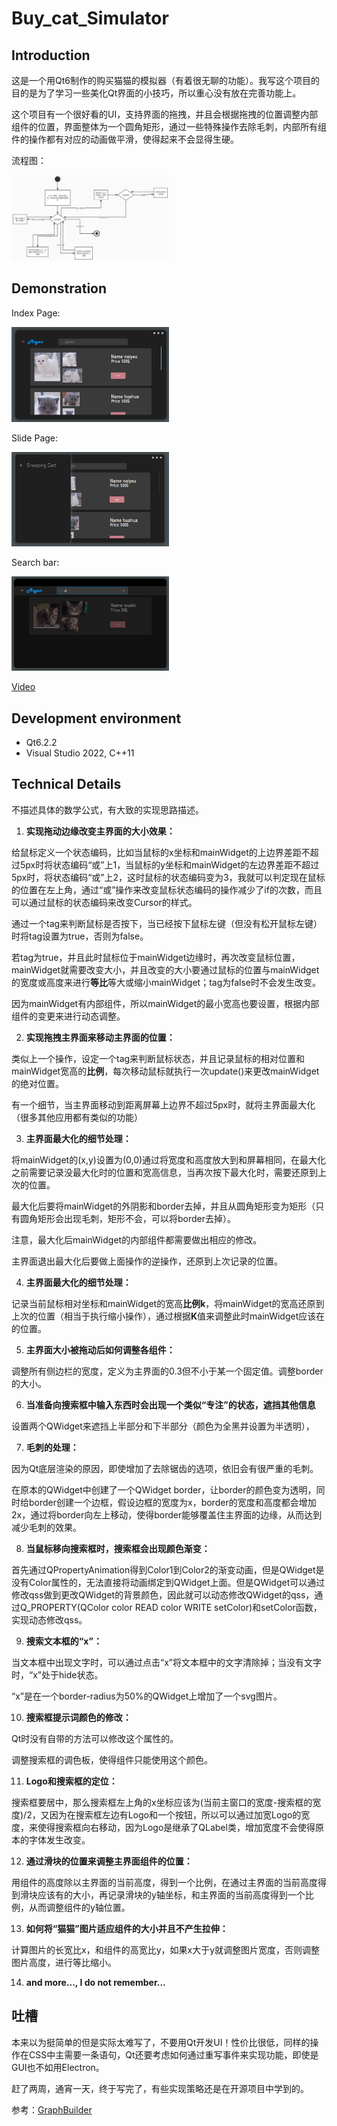 # Buy_cat_Simulator

## Introduction
这是一个用Qt6制作的购买猫猫的模拟器（有着很无聊的功能）。我写这个项目的目的是为了学习一些美化Qt界面的小技巧，所以重心没有放在完善功能上。

这个项目有一个很好看的UI，支持界面的拖拽，并且会根据拖拽的位置调整内部组件的位置，界面整体为一个圆角矩形，通过一些特殊操作去除毛刺，内部所有组件的操作都有对应的动画做平滑，使得起来不会显得生硬。



流程图：

<img width="50%" alt="流程图" src="./流程图.png">


## Demonstration

Index Page:

<img width="50%" alt="IndexPage" src="./IndexPage.jpg">

Slide Page:

<img width="50%" alt="SlidePage" src="./SlidePage.jpg">

Search bar:

<img width="50%" alt="Search" src="./Search.jpg">

[Video](./演示视频.mp4)


## Development environment

- Qt6.2.2
- Visual Studio 2022, C++11

## Technical Details

不描述具体的数学公式，有大致的实现思路描述。

1. **实现拖动边缘改变主界面的大小效果：**

给鼠标定义一个状态编码，比如当鼠标的x坐标和mainWidget的上边界差距不超过5px时将状态编码“或”上1，当鼠标的y坐标和mainWidget的左边界差距不超过5px时，将状态编码“或”上2，这时鼠标的状态编码变为3，我就可以判定现在鼠标的位置在左上角，通过“或”操作来改变鼠标状态编码的操作减少了if的次数，而且可以通过鼠标的状态编码来改变Cursor的样式。

通过一个tag来判断鼠标是否按下，当已经按下鼠标左键（但没有松开鼠标左键）时将tag设置为true，否则为false。

若tag为true，并且此时鼠标位于mainWidget边缘时，再次改变鼠标位置，mainWidget就需要改变大小，并且改变的大小要通过鼠标的位置与mainWidget的宽度或高度来进行**等比**等大或缩小mainWidget；tag为false时不会发生改变。

因为mainWidget有内部组件，所以mainWidget的最小宽高也要设置，根据内部组件的变更来进行动态调整。

2. **实现拖拽主界面来移动主界面的位置：**

类似上一个操作，设定一个tag来判断鼠标状态，并且记录鼠标的相对位置和mainWidget宽高的**比例**，每次移动鼠标就执行一次update()来更改mainWidget的绝对位置。

有一个细节，当主界面移动到距离屏幕上边界不超过5px时，就将主界面最大化（很多其他应用都有类似的功能）

3. **主界面最大化的细节处理：**

将mainWidget的(x,y)设置为(0,0)通过将宽度和高度放大到和屏幕相同，在最大化之前需要记录没最大化时的位置和宽高信息，当再次按下最大化时，需要还原到上次的位置。

最大化后要将mainWidget的外阴影和border去掉，并且从圆角矩形变为矩形（只有圆角矩形会出现毛刺，矩形不会，可以将border去掉）。

注意，最大化后mainWidget的内部组件都需要做出相应的修改。

主界面退出最大化后要做上面操作的逆操作，还原到上次记录的位置。

4. **主界面最大化的细节处理：**

记录当前鼠标相对坐标和mainWidget的宽高**比例k**，将mainWidget的宽高还原到上次的位置（相当于执行缩小操作），通过根据**K**值来调整此时mainWidget应该在的位置。

5. **主界面大小被拖动后如何调整各组件：**

调整所有侧边栏的宽度，定义为主界面的0.3但不小于某一个固定值。调整border的大小。

6. **当准备向搜索框中输入东西时会出现一个类似“专注”的状态，遮挡其他信息**

设置两个QWidget来遮挡上半部分和下半部分（颜色为全黑并设置为半透明），

7. **毛刺的处理：**

因为Qt底层渲染的原因，即使增加了去除锯齿的选项，依旧会有很严重的毛刺。

在原本的QWidget中创建了一个QWidget border，让border的颜色变为透明，同时给border创建一个边框，假设边框的宽度为x，border的宽度和高度都会增加2x，通过将border向左上移动，使得border能够覆盖住主界面的边缘，从而达到减少毛刺的效果。

8. **当鼠标移向搜索框时，搜索框会出现颜色渐变：**

首先通过QPropertyAnimation得到Color1到Color2的渐变动画，但是QWidget是没有Color属性的，无法直接将动画绑定到QWidget上面。但是QWidget可以通过修改qss做到更改QWidget的背景颜色，因此就可以动态修改QWidget的qss，通过Q_PROPERTY(QColor color READ color WRITE setColor)和setColor函数，实现动态修改qss。

9. **搜索文本框的“x”：**

当文本框中出现文字时，可以通过点击“x”将文本框中的文字清除掉；当没有文字时，“x”处于hide状态。

“x”是在一个border-radius为50%的QWidget上增加了一个svg图片。

10. **搜索框提示词颜色的修改：**

Qt时没有自带的方法可以修改这个属性的。

调整搜索框的调色板，使得组件只能使用这个颜色。

11. **Logo和搜索框的定位：**

搜索框要居中，那么搜索框左上角的x坐标应该为(当前主窗口的宽度-搜索框的宽度)/2，又因为在搜索框左边有Logo和一个按钮，所以可以通过加宽Logo的宽度，来使得搜索框向右移动，因为Logo是继承了QLabel类，增加宽度不会使得原本的字体发生改变。

12. **通过滑块的位置来调整主界面组件的位置：**

用组件的高度除以主界面的当前高度，得到一个比例，在通过主界面的当前高度得到滑块应该有的大小，再记录滑块的y轴坐标，和主界面的当前高度得到一个比例，从而调整组件的y轴位置。

13. **如何将“猫猫”图片适应组件的大小并且不产生拉伸：**

计算图片的长宽比x，和组件的高宽比y，如果x大于y就调整图片宽度，否则调整图片高度，进行等比缩小。

14. **and more..., I do not remember...**



## 吐槽

本来以为挺简单的但是实际太难写了，不要用Qt开发UI！性价比很低，同样的操作在CSS中主需要一条语句，Qt还要考虑如何通过重写事件来实现功能，即使是GUI也不如用Electron。

赶了两周，通宵一天，终于写完了，有些实现策略还是在开源项目中学到的。



参考：[GraphBuilder](https://github.com/Linloir/GraphBuilder)
